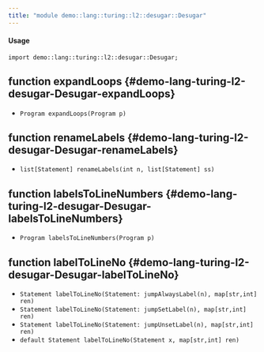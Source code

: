```yaml
---
title: "module demo::lang::turing::l2::desugar::Desugar"
---
```


#### Usage

`import demo::lang::turing::l2::desugar::Desugar;`


## function expandLoops {#demo-lang-turing-l2-desugar-Desugar-expandLoops}

* ``Program expandLoops(Program p)``

## function renameLabels {#demo-lang-turing-l2-desugar-Desugar-renameLabels}

* ``list[Statement] renameLabels(int n, list[Statement] ss)``

## function labelsToLineNumbers {#demo-lang-turing-l2-desugar-Desugar-labelsToLineNumbers}

* ``Program labelsToLineNumbers(Program p)``

## function labelToLineNo {#demo-lang-turing-l2-desugar-Desugar-labelToLineNo}

* ``Statement labelToLineNo(Statement: jumpAlwaysLabel(n), map[str,int] ren)``
* ``Statement labelToLineNo(Statement: jumpSetLabel(n), map[str,int] ren)``
* ``Statement labelToLineNo(Statement: jumpUnsetLabel(n), map[str,int] ren)``
* ``default Statement labelToLineNo(Statement x, map[str,int] ren)``

